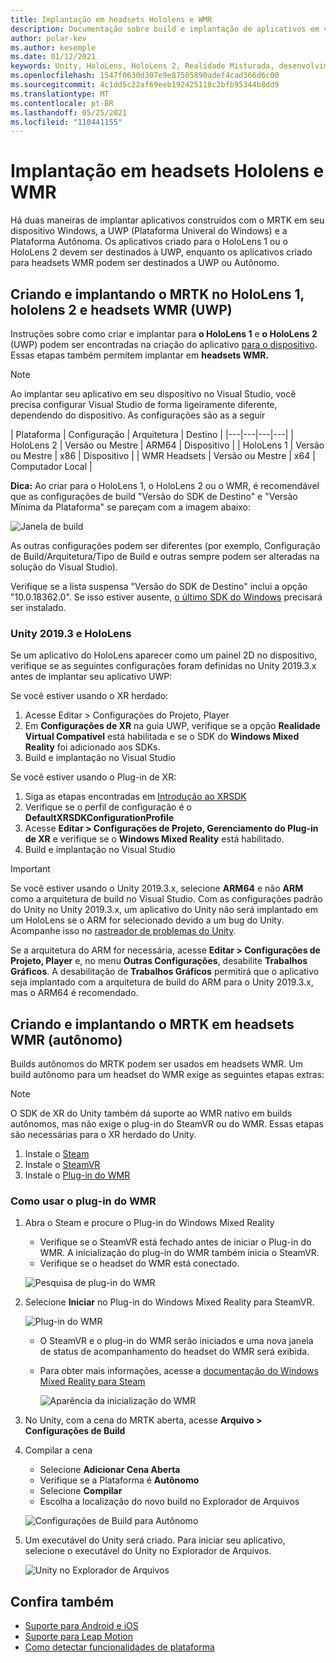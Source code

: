```yaml
---
title: Implantação em headsets Hololens e WMR
description: Documentação sobre build e implantação de aplicativos em vários dispositivos.
author: polar-kev
ms.author: kesemple
ms.date: 01/12/2021
keywords: Unity, HoloLens, HoloLens 2, Realidade Misturada, desenvolvimento, MRTK, Visual Studio
ms.openlocfilehash: 1547f0630d307e9e87505890adef4cad366d6c00
ms.sourcegitcommit: 4c1dd5c22af69eeb192425118c2bfb95344b8dd9
ms.translationtype: MT
ms.contentlocale: pt-BR
ms.lasthandoff: 05/25/2021
ms.locfileid: "110441155"
---
```

# <a name="deploying-to-hololens-and-wmr-headsets"></a>Implantação em headsets Hololens e WMR

Há duas maneiras de implantar aplicativos construídos com o MRTK em seu dispositivo Windows, a UWP (Plataforma Univeral do Windows) e a Plataforma Autônoma. Os aplicativos criado para o HoloLens 1 ou o HoloLens 2 devem ser destinados à UWP, enquanto os aplicativos criado para headsets WMR podem ser destinados a UWP ou Autônomo.

## <a name="building-and-deploying-mrtk-to-hololens-1-hololens-2-and-wmr-headsets-uwp"></a>Criando e implantando o MRTK no HoloLens 1, hololens 2 e headsets WMR (UWP)

Instruções sobre como criar e implantar para **o HoloLens 1** e **o HoloLens 2** (UWP) podem ser encontradas na criação do aplicativo [para o dispositivo](/windows/mixed-reality/mrlearning-base-ch1#build-your-application-to-your-device). Essas etapas também permitem implantar em **headsets WMR.**

> [!NOTE]
> Ao implantar seu aplicativo em seu dispositivo no Visual Studio, você precisa configurar Visual Studio de forma ligeiramente diferente, dependendo do dispositivo. As configurações são as a seguir
>
>| Plataforma | Configuração | Arquitetura | Destino |
|---|---|---|---|
| HoloLens 2 | Versão ou Mestre | ARM64 | Dispositivo |
| HoloLens 1 | Versão ou Mestre | x86 | Dispositivo |
| WMR Headsets | Versão ou Mestre | x64 | Computador Local |

**Dica:** Ao criar para o HoloLens 1, o HoloLens 2 ou o WMR, é recomendável que as configurações de build "Versão do SDK de Destino" e "Versão Mínima da Plataforma" se pareçam com a imagem abaixo:

![Janela de build](../features/images/getting-started/BuildWindow.png)

As outras configurações podem ser diferentes (por exemplo, Configuração de Build/Arquitetura/Tipo de Build e outras sempre podem ser alteradas na solução do Visual Studio).

Verifique se a lista suspensa "Versão do SDK de Destino" inclui a opção "10.0.18362.0". Se isso estiver ausente, [o último SDK do Windows](https://developer.microsoft.com/windows/downloads/windows-10-sdk) precisará ser instalado.

### <a name="unity-20193-and-hololens"></a>Unity 2019.3 e HoloLens

Se um aplicativo do HoloLens aparecer como um painel 2D no dispositivo, verifique se as seguintes configurações foram definidas no Unity 2019.3.x antes de implantar seu aplicativo UWP:

Se você estiver usando o XR herdado:

1. Acesse Editar > Configurações do Projeto, Player
1. Em **Configurações de XR** na guia UWP, verifique se a opção **Realidade Virtual Compatível** está habilitada e se o SDK do **Windows Mixed Reality** foi adicionado aos SDKs.
1. Build e implantação no Visual Studio

Se você estiver usando o Plug-in de XR:

1. Siga as etapas encontradas em [Introdução ao XRSDK](../configuration/getting-started-with-mrtk-and-xrsdk.md)
1. Verifique se o perfil de configuração é o **DefaultXRSDKConfigurationProfile**
1. Acesse **Editar > Configurações de Projeto, Gerenciamento do Plug-in de XR** e verifique se o **Windows Mixed Reality** está habilitado.
1. Build e implantação no Visual Studio

>[!IMPORTANT]
> Se você estiver usando o Unity 2019.3.x, selecione **ARM64** e não **ARM** como a arquitetura de build no Visual Studio. Com as configurações padrão do Unity no Unity 2019.3.x, um aplicativo do Unity não será implantado em um HoloLens se o ARM for selecionado devido a um bug do Unity. Acompanhe isso no [rastreador de problemas do Unity](https://issuetracker.unity3d.com/issues/enabling-graphics-jobs-in-2019-dot-3-x-results-in-a-crash-or-nothing-rendering-on-hololens-2).
>
> Se a arquitetura do ARM for necessária, acesse **Editar > Configurações de Projeto, Player** e, no menu **Outras Configurações**, desabilite **Trabalhos Gráficos**. A desabilitação de **Trabalhos Gráficos** permitirá que o aplicativo seja implantado com a arquitetura de build do ARM para o Unity 2019.3.x, mas o ARM64 é recomendado.

## <a name="building-and-deploying-mrtk-to-wmr-headsets-standalone"></a>Criando e implantando o MRTK em headsets WMR (autônomo)

Builds autônomos do MRTK podem ser usados em headsets WMR. Um build autônomo para um headset do WMR exige as seguintes etapas extras:

> [!NOTE]
> O SDK de XR do Unity também dá suporte ao WMR nativo em builds autônomos, mas não exige o plug-in do SteamVR ou do WMR. Essas etapas são necessárias para o XR herdado do Unity.

1. Instale o [Steam](https://store.steampowered.com/about/)
1. Instale o [SteamVR](https://store.steampowered.com/app/250820/SteamVR/)
1. Instale o [Plug-in do WMR](https://store.steampowered.com/app/719950/Windows_Mixed_Reality_for_SteamVR/)

### <a name="how-to-use-wmr-plugin"></a>Como usar o plug-in do WMR

1. Abra o Steam e procure o Plug-in do Windows Mixed Reality
    - Verifique se o SteamVR está fechado antes de iniciar o Plug-in do WMR. A inicialização do plug-in do WMR também inicia o SteamVR.
    - Verifique se o headset do WMR está conectado.

    ![Pesquisa de plug-in do WMR](../features/images/build-deploy/WMR/SteamSearchWMRPlugin.png)

1. Selecione **Iniciar** no Plug-in do Windows Mixed Reality para SteamVR.

    ![Plug-in do WMR](../features/images/build-deploy/WMR/WMRPlugin.png)

    - O SteamVR e o plug-in do WMR serão iniciados e uma nova janela de status de acompanhamento do headset do WMR será exibida.
    - Para obter mais informações, acesse a [documentação do Windows Mixed Reality para Steam](https://support.microsoft.com/help/4053622/windows-10-play-steamvr-games-in-windows-mixed-reality)

        ![Aparência da inicialização do WMR](../features/images/build-deploy/WMR/WMRPluginActive.png)

1. No Unity, com a cena do MRTK aberta, acesse **Arquivo > Configurações de Build**

1. Compilar a cena
    - Selecione **Adicionar Cena Aberta**
    - Verifique se a Plataforma é **Autônomo**
    - Selecione **Compilar**
    - Escolha a localização do novo build no Explorador de Arquivos

    ![Configurações de Build para Autônomo](../features/images/build-deploy/WMR/BuildSettingsStandaloneUnity.png)

1. Um executável do Unity será criado. Para iniciar seu aplicativo, selecione o executável do Unity no Explorador de Arquivos.

    ![Unity no Explorador de Arquivos](../features/images/build-deploy/WMR/FileExplorerUnityExe.png)

## <a name="see-also"></a>Confira também

- [Suporte para Android e iOS](using-ar-foundation.md)
- [Suporte para Leap Motion](leap-motion-mrtk.md)
- [Como detectar funcionalidades de plataforma](detecting-platform-capabilities.md)